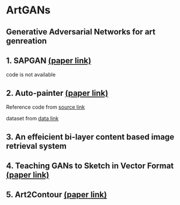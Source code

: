 # ArtGANs

## Generative Adversarial Networks for art genreation

## 1. SAPGAN [(paper link)](https://arxiv.org/abs/2011.05552)
code is not available
    
## 2. Auto-painter [(paper link)](https://arxiv.org/abs/1705.01908)
Reference code from [source link](https://github.com/sanjay235/Sketch2Color-anime-translation)

dataset from [data link](https://github.com/sanjay235/Sketch2Color-anime-translation)

## 3. An effeicient bi-layer content based image retrieval system
## 4. Teaching GANs to Sketch in Vector Format [(paper link)](https://arxiv.org/abs/1904.03620)
## 5. Art2Contour [(paper link)](https://ieeexplore.ieee.org/document/9191117)
